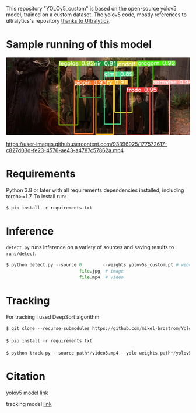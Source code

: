 This repository "YOLOv5_custom" is based on the open-source yolov5 model, trained on a custom dataset. The yolov5 code, mostly references to ultralytics's repository [thanks to Ultralytics](https://github.com/ultralytics/yolov5).
# Sample running of this model
![](https://github.com/GulnazAleksashova/yolov5_custom/blob/master/4.jpg)

https://user-images.githubusercontent.com/93396925/177572617-c827d03d-fe23-4576-ae43-a4787c57862a.mp4

# Requirements
Python 3.8 or later with all requirements dependencies installed, including torch>=1.7. To install run:
```python
$ pip install -r requirements.txt
```
# Inference
`detect.py` runs inference on a variety of sources and saving results to `runs/detect`.
```python
$ python detect.py --source 0        --weights yolov5s_custom.pt # webcam      
                            file.jpg  # image 
                            file.mp4  # video                   
```
# Tracking
For tracking I used DeepSort algorithm
```python
$ git clone --recurse-submodules https://github.com/mikel-brostrom/Yolov5_DeepSort_Pytorch.git

$ pip install -r requirements.txt

$ python track.py --source path*/video3.mp4 --yolo-weights path*/yolov5s_custom.pt --img 416  --strong-sort-weights osnet_x0_25_msmt17.pt  --save-vid
```
# Citation
yolov5 model [link](https://github.com/ultralytics/yolov5)

tracking model [link](https://github.com/mikel-brostrom/Yolov5_StrongSORT_OSNet)
